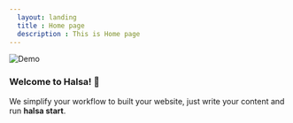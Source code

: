```yaml
---
  layout: landing
  title : Home page
  description : This is Home page
---
```


![Demo](/static/banner.jpg)

### Welcome to Halsa! 🎊

We simplify your workflow to built your website, just write your content and run **halsa start**.